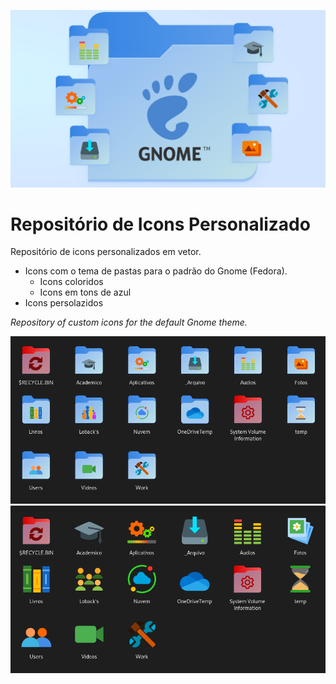 ![Example](/png/gnome-icons.png)

# Repositório de Icons Personalizado 

Repositório de icons personalizados em vetor. 

- Icons com o tema de pastas para o padrão do Gnome (Fedora).
    - Icons coloridos
    - Icons em tons de azul
- Icons persolazidos

_Repository of custom icons for the default Gnome theme._

![Example](/png/example.png)
![Example](/png/varsao-de-icones.png)
